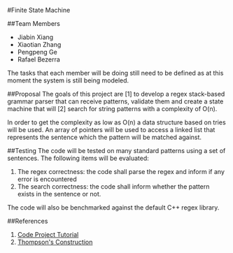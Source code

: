 #Finite State Machine

##Team Members

* Jiabin Xiang
* Xiaotian Zhang
* Pengpeng Ge
* Rafael Bezerra

The tasks that each member will be doing still need to be defined as at this moment the system is still being modeled.


##Proposal
The goals of this project are [1] to develop a regex stack-based grammar parser that can receive patterns, validate them and create a state machine that will [2] search for string patterns with a complexity of O(n).

In order to get the complexity as low as O(n) a data structure based on tries will be used. An array of pointers will be used to access a linked list that represents the sentence which the pattern will be matched against.

##Testing
The code will be tested on many standard patterns using a set of sentences. The following items will be evaluated:

1. The regex correctness: the code shall parse the regex and inform if any error is encountered
2. The search correctness: the code shall inform whether the pattern exists in the sentence or not.

The code will also be benchmarked against the default C++ regex library.

##References
1.  [Code Project Tutorial](http://www.codeproject.com/Articles/5412/Writing-own-regular-expression-parser)
2.  [Thompson's Construction](https://en.wikipedia.org/wiki/Thompson%27s_construction)
